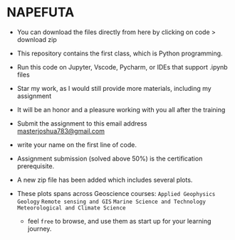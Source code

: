 # NAPEFUTA
- You can download the files directly from here by clicking on code > download zip
- This repository contains the first class, which is Python programming.
- Run this code on Jupyter, Vscode, Pycharm, or IDEs that support .ipynb files
- Star my work, as I would still provide more materials, including my assignment
- It will be an honor and a pleasure working with you all after the training
- Submit the assignment to this email address masterjoshua783@gmail.com
- write your name on the first line of code.
- Assignment submission (solved above  50%) is the certification prerequisite.

- A new zip file has been added which includes several plots.
- These plots spans across Geoscience courses:
      `Applied Geophysics`
      `Geology`
      `Remote sensing and GIS`
      `Marine Science and Technology`
      `Meteorological and Climate Science`

  - feel `free` to browse, and use them as start up for your learning journey.
